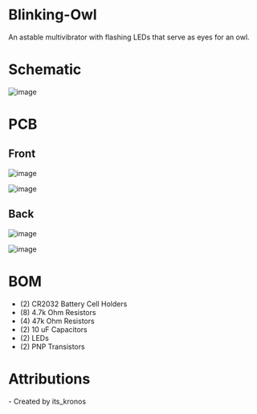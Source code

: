 # Blinking-Owl
An astable multivibrator with flashing LEDs that serve as eyes for an owl.

# Schematic
![image](https://github.com/user-attachments/assets/62d07e14-3de6-47a2-bbdf-333fee625b83)

# PCB

## Front

![image](https://github.com/user-attachments/assets/7edc6c2f-f276-4137-91fa-de0a9fedea9b)

![image](https://github.com/user-attachments/assets/6c069228-7f9e-46ff-a6ca-a01b2b97cd29)

## Back

![image](https://github.com/user-attachments/assets/d2899a94-fe22-4688-85e4-1ad727629f10)

![image](https://github.com/user-attachments/assets/baf3116b-29bc-4ee8-a6db-22c950061b7e)

# BOM

- (2) CR2032 Battery Cell Holders
- (8) 4.7k Ohm Resistors
- (4) 47k Ohm Resistors
- (2) 10 uF Capacitors
- (2) LEDs
- (2) PNP Transistors

# Attributions
\- Created by its_kronos
